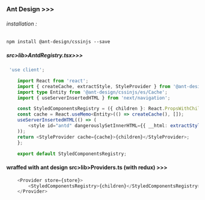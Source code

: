### Ant Design >>>

###### installation :

`npm install @ant-design/cssinjs --save`

##### src>lib>AntdRegistry.tsx>>>

```ts
 'use client';

    import React from 'react';
    import { createCache, extractStyle, StyleProvider } from '@ant-design/cssinjs';
    import type Entity from '@ant-design/cssinjs/es/Cache';
    import { useServerInsertedHTML } from 'next/navigation';

    const StyledComponentsRegistry = ({ children }: React.PropsWithChildren) => {
    const cache = React.useMemo<Entity>(() => createCache(), []);
    useServerInsertedHTML(() => (
        <style id="antd" dangerouslySetInnerHTML={{ __html: extractStyle(cache, true) }} />
    ));
    return <StyleProvider cache={cache}>{children}</StyleProvider>;
    };

    export default StyledComponentsRegistry;

```

#### wraffed with ant design src>lib>Providers.ts (with redux) >>>

```js
    <Provider store={store}>
        <StyledComponentsRegistry>{children}</StyledComponentsRegistry>
    </Provider>
```
